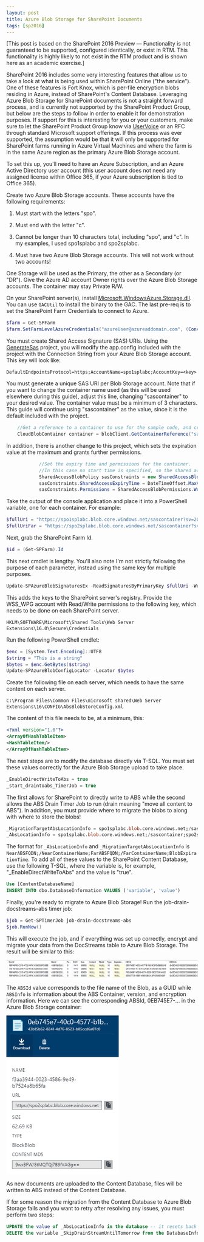 ```yaml
---
layout: post
title: Azure Blob Storage for SharePoint Documents
tags: [sp2016]
---
```


[This post is based on the SharePoint 2016 Preview — Functionality is not guaranteed to be supported, configured identically, or exist in RTM. This functionality is highly likely to not exist in the RTM product and is shown here as an academic exercise.]

SharePoint 2016 includes some very interesting features that allow us to take a look at what is being used within SharePoint Online ("the service"). One of these features is Fort Knox, which is per-file encryption blobs residing in Azure, instead of SharePoint's Content Database. Leveraging Azure Blob Storage for SharePoint documents is not a straight forward process, and is currently not supported by the SharePoint Product Group, but below are the steps to follow in order to enable it for demonstration purposes. If support for this is interesting for you or your customers, make sure to let the SharePoint Product Group know via [UserVoice](http://sharepoint.uservoice.com/) or an RFC through standard Microsoft support offerings. If this process was ever supported, the assumption would be that it will only be supported for SharePoint farms running in Azure Virtual Machines and where the farm is in the same Azure region as the primary Azure Blob Storage account.

To set this up, you'll need to have an Azure Subscription, and an Azure Active Directory user account (this user account does not need any assigned license within Office 365, if your Azure subscription is tied to Office 365).

Create two Azure Blob Storage accounts. These accounts have the following requirements:

1) Must start with the letters "spo".

2) Must end with the letter "c".

3) Cannot be longer than 10 characters total, including "spo", and "c". In my examples, I used spo1splabc and spo2splabc.

4) Must have two Azure Blob Storage accounts. This will not work without two accounts!

One Storage will be used as the Primary, the other as a Secondary (or "DR"). Give the Azure AD account Owner rights over the Azure Blob Storage accounts. The container may stay Private R/W.

On your SharePoint server(s), install [Microsoft.WindowsAzure.Storage.dll](https://www.nuget.org/packages/WindowsAzure.Storage/3.0.3). You can use `GACUtil` to install the binary to the GAC. The last pre-req is to set the SharePoint Farm Credentials to connect to Azure.

```powershell
$farm = Get-SPFarm
$farm.SetFarmLevelAzureCredentials("azureUser@azureaddomain.com", (ConvertTo-SecureString "azureUserPassword" -AsPlainText -Force), "SPServerAdmin", $true, $true, $true, $true)
```

You must create Shared Access Signature (SAS) URIs. Using the [GenerateSas](https://azure.microsoft.com/en-us/documentation/articles/storage-dotnet-shared-access-signature-part-2/) project, you will modify the app.config included with the project with the Connection String from your Azure Blob Storage account. This key will look like:

```
DefaultEndpointsProtocol=https;AccountName=spo1splabc;AccountKey=<key>
```

You must generate a unique SAS URI per Blob Storage account. Note that if you want to change the container name used (as this will be used elsewhere during this guide), adjust this line, changing "sascontainer" to your desired value. The container value must be a minimum of 3 characters. This guide will continue using "sascontainer" as the value, since it is the default included with the project.

```csharp
    //Get a reference to a container to use for the sample code, and create it if it does not exist.
    CloudBlobContainer container = blobClient.GetContainerReference("sascontainer");
```

In addition, there is another change to this project, which sets the expiration value at the maximum and grants further permissions.

```csharp
            //Set the expiry time and permissions for the container.
            //In this case no start time is specified, so the shared access signature becomes valid immediately.
            SharedAccessBlobPolicy sasConstraints = new SharedAccessBlobPolicy();
            sasConstraints.SharedAccessExpiryTime = DateTimeOffset.MaxValue;
            sasConstraints.Permissions = SharedAccessBlobPermissions.Write | SharedAccessBlobPermissions.List | SharedAccessBlobPermissions.Delete | SharedAccessBlobPermissions.Read;
```

Take the output of the console application and place it into a PowerShell variable, one for each container. For example:

```powershell
$fullUri = "https://spo1splabc.blob.core.windows.net/sascontainer?sv=2013-08-15&sr=c&sig=<signature>&se=9999-12-31T23%3A59%3A59Z&sp=rwdl"
$fullUriFar = "https://spo2splabc.blob.core.windows.net/sascontainer?sv=2013-08-15&sr=c&sig=<signature>&se=9999-12-31T23%3A59%3A59Z&sp=rwdl"
```

Next, grab the SharePoint Farm Id.

```powershell
$id = (Get-SPFarm).Id
```

This next cmdlet is lengthy. You'll also note I'm not strictly following the purpose of each parameter, instead using the same key for multiple purposes.

```powershell
Update-SPAzureBlobSignaturesEx -ReadSignaturesByPrimaryKey $fullUri -WriteSignaturesByPrimaryKey $fullUri -ReadSignaturesBySecondaryKey $fullUri -WriteSignaturesBySecondaryKey $fullUri -DRReadSignaturesByPrimaryKey $fullUriFar -DRWriteSignaturesByPrimaryKey $fullUriFar -DRReadSignaturesBySecondaryKey $fullUriFar -DRWriteSignaturesBySecondaryKey $fullUriFar -PrimaryFarmPoolId $id.Guid -DRFarmPoolId $id.Guid
```

This adds the keys to the SharePoint server's registry. Provide the WSS_WPG account with Read/Write permissions to the following key, which needs to be done on each SharePoint server.

```
HKLM\SOFTWARE\Microsoft\Shared Tools\Web Server Extensions\16.0\Secure\Credentials
```

Run the following PowerShell cmdlet:

```powershell
$enc = [System.Text.Encoding]::UTF8 
$string = "This is a string" 
$bytes = $enc.GetBytes($string) 
Update-SPAzureBlobConfigLocator -Locator $bytes
```

Create the following file on each server, which needs to have the same content on each server.

```
C:\Program Files\Common Files\microsoft shared\Web Server Extensions\16\CONFIG\AbsBlobStoreConfig.xml
```

The content of this file needs to be, at a minimum, this:

```xml
<?xml version="1.0"?> 
<ArrayOfHashTableItem> 
<HashTableItem/> 
</ArrayOfHashTableItem>
```

The next steps are to modify the database directly via T-SQL. You must set these values correctly for the Azure Blob Storage upload to take place.

```sql
_EnableDirectWriteToAbs = true 
_start_draintoabs_TimerJob = true
```

The first allows for SharePoint to directly write to ABS while the second allows the ABS Drain Timer Job to run (drain meaning "move all content to ABS"). In addition, you must provide where to migrate the blobs to along with where to store the blobs!

```sql
_MigrationTargetAbsLocationInfo = spo1splabc.blob.core.windows.net;/sascontainer;spo2splabc.blob.core.windows.net;/sascontainer;1;9999-12-31 23:59:59
_AbsLocationInfo = spo1splabc.blob.core.windows.net;/sascontainer;spo2splabc.blob.core.windows.net;/sascontainer;1;9999-12-31 23:59:59
```

The format for `_AbsLocationInfo` and `_MigrationTargetAbsLocationInfo` is `NearABSFQDN;/NearContainerName;FarABSFQDN;/FarContainerName;BlobExpirationTime`. To add all of these values to the SharePoint Content Database, use the following T-SQL, where the variable is, for example, "_EnableDirectWriteToAbs" and the value is "true".

```sql
Use [ContentDatabaseName]
INSERT INTO dbo.DatabaseInformation VALUES ('variable', 'value')
```

Finally, you're ready to migrate to Azure Blob Storage! Run the job-drain-docstreams-abs timer job:

```powershell
$job = Get-SPTimerJob job-drain-docstreams-abs
$job.RunNow()
```

This will execute the job, and if everything was set up correctly, encrypt and migrate your data from the DocStreams table to Azure Blob Storage. The result will be similar to this:

![ABSDocStreamsTable](/assets/images/2015/08/ABSDocStreamsTable.png)

The `ABSId` value corresponds to the file name of the Blob, as a GUID while `ABSInfo` is information about the ABS Container, version, and encryption information. Here we can see the corresponding ABSId, 0EB745E7-... in the Azure Blob Storage container:

![ABSBlobStoreDoc](/assets/images/2015/08/ABSBlobStoreDoc.png)

As new documents are uploaded to the Content Database, files will be written to ABS instead of the Content Database.

If for some reason the migration from the Content Database to Azure Blob Storage fails and you want to retry after resolving any issues, you must perform two steps:

```sql
UPDATE the value of _AbsLocationInfo in the database -- it resets back to a default value after the drain job runs.
DELETE the variable _SkipDrainStreamUntilTomorrow from the DatabaseInformation table.
```